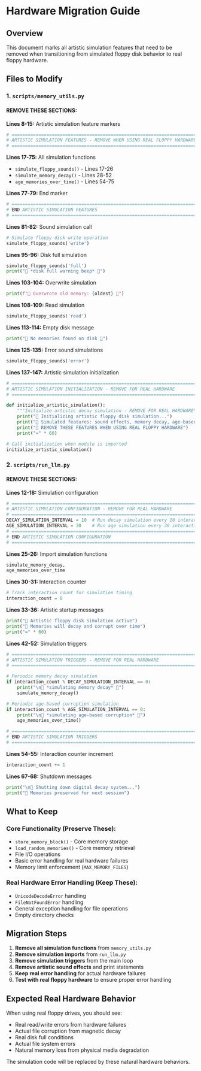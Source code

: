 # Hardware Migration Guide

## Overview
This document marks all artistic simulation features that need to be removed when transitioning from simulated floppy disk behavior to real floppy hardware.

## Files to Modify

### 1. `scripts/memory_utils.py`

#### **REMOVE THESE SECTIONS:**

**Lines 8-15:** Artistic simulation feature markers
```python
# ============================================================================
# ARTISTIC SIMULATION FEATURES - REMOVE WHEN USING REAL FLOPPY HARDWARE
# ============================================================================
```

**Lines 17-75:** All simulation functions
- `simulate_floppy_sounds()` - Lines 17-26
- `simulate_memory_decay()` - Lines 28-52  
- `age_memories_over_time()` - Lines 54-75

**Lines 77-79:** End marker
```python
# ============================================================================
# END ARTISTIC SIMULATION FEATURES
# ============================================================================
```

**Lines 81-82:** Sound simulation call
```python
# Simulate floppy disk write operation
simulate_floppy_sounds('write')
```

**Lines 95-96:** Disk full simulation
```python
simulate_floppy_sounds('full')
print("💾 *disk full warning beep* 💾")
```

**Lines 103-104:** Overwrite simulation
```python
print(f"💾 Overwrote old memory: {oldest} 💾")
```

**Lines 108-109:** Read simulation
```python
simulate_floppy_sounds('read')
```

**Lines 113-114:** Empty disk message
```python
print("💾 No memories found on disk 💾")
```

**Lines 125-135:** Error sound simulations
```python
simulate_floppy_sounds('error')
```

**Lines 137-147:** Artistic simulation initialization
```python
# ============================================================================
# ARTISTIC SIMULATION INITIALIZATION - REMOVE FOR REAL HARDWARE
# ============================================================================

def initialize_artistic_simulation():
    """Initialize artistic decay simulation - REMOVE FOR REAL HARDWARE"""
    print("🎨 Initializing artistic floppy disk simulation...")
    print("💾 Simulated features: sound effects, memory decay, age-based corruption")
    print("💾 REMOVE THESE FEATURES WHEN USING REAL FLOPPY HARDWARE")
    print("=" * 60)

# Call initialization when module is imported
initialize_artistic_simulation()
```

### 2. `scripts/run_llm.py`

#### **REMOVE THESE SECTIONS:**

**Lines 12-18:** Simulation configuration
```python
# ============================================================================
# ARTISTIC SIMULATION CONFIGURATION - REMOVE FOR REAL HARDWARE
# ============================================================================
DECAY_SIMULATION_INTERVAL = 10  # Run decay simulation every 10 interactions
AGE_SIMULATION_INTERVAL = 30    # Run age simulation every 30 interactions
# ============================================================================
# END ARTISTIC SIMULATION CONFIGURATION
# ============================================================================
```

**Lines 25-26:** Import simulation functions
```python
simulate_memory_decay, 
age_memories_over_time
```

**Lines 30-31:** Interaction counter
```python
# Track interaction count for simulation timing
interaction_count = 0
```

**Lines 33-36:** Artistic startup messages
```python
print("💾 Artistic floppy disk simulation active")
print("💾 Memories will decay and corrupt over time")
print("=" * 60)
```

**Lines 42-52:** Simulation triggers
```python
# ============================================================================
# ARTISTIC SIMULATION TRIGGERS - REMOVE FOR REAL HARDWARE
# ============================================================================

# Periodic memory decay simulation
if interaction_count % DECAY_SIMULATION_INTERVAL == 0:
    print("\n💾 *simulating memory decay* 💾")
    simulate_memory_decay()

# Periodic age-based corruption simulation
if interaction_count % AGE_SIMULATION_INTERVAL == 0:
    print("\n💾 *simulating age-based corruption* 💾")
    age_memories_over_time()

# ============================================================================
# END ARTISTIC SIMULATION TRIGGERS
# ============================================================================
```

**Lines 54-55:** Interaction counter increment
```python
interaction_count += 1
```

**Lines 67-68:** Shutdown messages
```python
print("\n💾 Shutting down digital decay system...")
print("💾 Memories preserved for next session")
```

## What to Keep

### Core Functionality (Preserve These):
- `store_memory_block()` - Core memory storage
- `load_random_memories()` - Core memory retrieval  
- File I/O operations
- Basic error handling for real hardware failures
- Memory limit enforcement (`MAX_MEMORY_FILES`)

### Real Hardware Error Handling (Keep These):
- `UnicodeDecodeError` handling
- `FileNotFoundError` handling  
- General exception handling for file operations
- Empty directory checks

## Migration Steps

1. **Remove all simulation functions** from `memory_utils.py`
2. **Remove simulation imports** from `run_llm.py`
3. **Remove simulation triggers** from the main loop
4. **Remove artistic sound effects** and print statements
5. **Keep real error handling** for actual hardware failures
6. **Test with real floppy hardware** to ensure proper error handling

## Expected Real Hardware Behavior

When using real floppy drives, you should see:
- Real read/write errors from hardware failures
- Actual file corruption from magnetic decay
- Real disk full conditions
- Actual file system errors
- Natural memory loss from physical media degradation

The simulation code will be replaced by these natural hardware behaviors. 